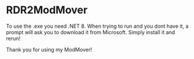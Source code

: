 # RDR2ModMover
To use the .exe you need .NET 8. 
When trying to run and you dont have it, a prompt will ask you to download it from Microsoft. 
Simply install it and rerun!

Thank you for using my ModMover!
